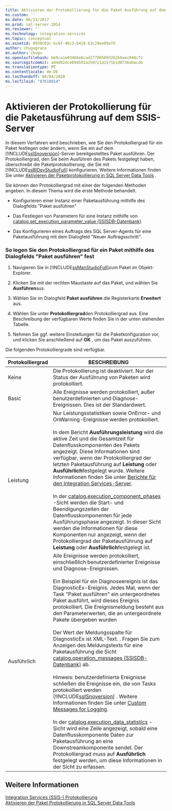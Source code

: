 ```yaml
---
title: Aktivieren der Protokollierung für die Paket Ausführung auf dem SSIS-Server | Microsoft-Dokumentation
ms.custom: ''
ms.date: 06/13/2017
ms.prod: sql-server-2014
ms.reviewer: ''
ms.technology: integration-services
ms.topic: conceptual
ms.assetid: 8930c63c-bc6f-46c2-b428-b3c29ee89a7d
author: chugugrace
ms.author: chugu
ms.openlocfilehash: bb0ca1e03466e6cad277905093262b9aec048c71
ms.sourcegitcommit: ad4d92dce894592a259721a1571b1d8736abacdb
ms.translationtype: MT
ms.contentlocale: de-DE
ms.lasthandoff: 08/04/2020
ms.locfileid: "87618814"
---
```

# <a name="enable-logging-for-package-execution-on-the-ssis-server"></a>Aktivieren der Protokollierung für die Paketausführung auf dem SSIS-Server
  In diesem Verfahren wird beschrieben, wie Sie den Protokolliergrad für ein Paket festlegen oder ändern, wenn Sie ein auf dem [!INCLUDE[ssISnoversion](../includes/ssisnoversion-md.md)]-Server bereitgestelltes Paket ausführen. Der Protokolliergrad, den Sie beim Ausführen des Pakets festgelegt haben, überschreibt die Paketprotokollierung, die Sie mit [!INCLUDE[ssBIDevStudioFull](../includes/ssbidevstudiofull-md.md)] konfigurieren. Weitere Informationen finden Sie unter [Aktivieren der Paketprotokollierung in SQL Server Data Tools](../../2014/integration-services/enable-package-logging-in-sql-server-data-tools.md) .  
  
 Sie können den Protokolliergrad mit einer der folgenden Methoden angeben. In diesem Thema wird die erste Methode behandelt.  
  
-   Konfigurieren einer Instanz einer Paketausführung mithilfe des Dialogfelds "Paket ausführen"  
  
-   Das Festlegen von Parametern für eine Instanz mithilfe von [catalog.set_execution_parameter_value &#40;SSISDB-Datenbank&#41;](/sql/integration-services/system-stored-procedures/catalog-set-execution-parameter-value-ssisdb-database)  
  
-   Das Konfigurieren eines Auftrags des SQL Server-Agents für eine Paketausführung mit dem Dialogfeld "Neuer Auftragsschritt".  
  
### <a name="to-set-the-logging-level-for-a-package-by-using-the-execute-package-dialog-box"></a>So legen Sie den Protokolliergrad für ein Paket mithilfe des Dialogfelds "Paket ausführen" fest  
  
1.  Navigieren Sie in [!INCLUDE[ssManStudioFull](../includes/ssmanstudiofull-md.md)]zum Paket im Objekt-Explorer.  
  
2.  Klicken Sie mit der rechten Maustaste auf das Paket, und wählen Sie **Ausführen**aus.  
  
3.  Wählen Sie im Dialogfeld **Paket ausführen** die Registerkarte **Erweitert** aus.  
  
4.  Wählen Sie unter **Protokolliergrad**den Protokolliergrad aus. Eine Beschreibung der verfügbaren Werte finden Sie in der unten stehenden Tabelle.  
  
5.  Nehmen Sie ggf. weitere Einstellungen für die Paketkonfiguration vor, und klicken Sie anschließend auf **OK** , um das Paket auszuführen.  
  
 Die folgenden Protokolliergrade sind verfügbar.  
  
|Protokolliergrad|BESCHREIBUNG|  
|-------------------|-----------------|  
|Keine|Die Protokollierung ist deaktiviert. Nur der Status der Ausführung von Paketen wird protokolliert.|  
|Basic|Alle Ereignisse werden protokolliert, außer benutzerdefinierten und Diagnose-Ereignissen. Dies ist der Standardwert.|  
|Leistung|Nur Leistungsstatistiken sowie OnError- und OnWarning-Ereignisse werden protokolliert.<br /><br /> In dem Bericht **Ausführungsleistung** wird die aktive Zeit und die Gesamtzeit für Datenflusskomponenten des Pakets angezeigt. Diese Informationen sind verfügbar, wenn der Protokolliergrad der letzten Paketausführung auf **Leistung** oder **Ausführlich**festgelegt wurde. Weitere Informationen finden Sie unter [Berichte für den Integration Services-Server](../../2014/integration-services/reports-for-the-integration-services-server.md).<br /><br /> In der [catalog.execution_component_phases](/sql/integration-services/system-views/catalog-execution-component-phases) -Sicht werden die Start- und Beendigungszeiten der Datenflusskomponenten für jede Ausführungsphase angezeigt. In dieser Sicht werden die Informationen für diese Komponenten nur angezeigt, wenn der Protokolliergrad der Paketausführung auf **Leistung** oder **Ausführlich**festgelegt ist.|  
|Ausführlich|Alle Ereignisse werden protokolliert, einschließlich benutzerdefinierter Ereignisse und Diagnose-Ereignissen.<br /><br /> Ein Beispiel für ein Diagnoseereignis ist das DiagnosticEx-Ereignis. Jedes Mal, wenn der Task "Paket ausführen" ein untergeordnetes Paket ausführt, wird dieses Ereignis protokolliert. Die Ereignismeldung besteht aus den Parameterwerten, die an untergeordnete Pakete übergeben wurden<br /><br /> Der Wert der Meldungsspalte für DiagnosticEx ist XML-Text. . Fragen Sie zum Anzeigen des Meldungstexts für eine Paketausführung die Sicht [catalog.operation_messages &#40;SSISDB-Datenbank&#41;](/sql/integration-services/system-views/catalog-operation-messages-ssisdb-database) ab.<br /><br /> Hinweis: benutzerdefinierte Ereignisse schließen die Ereignisse ein, die von Tasks protokolliert werden [!INCLUDE[ssISnoversion](../includes/ssisnoversion-md.md)] . Weitere Informationen finden Sie unter [Custom Messages for Logging](../../2014/integration-services/custom-messages-for-logging.md).<br /><br /> In der [catalog.execution_data_statistics](../relational-databases/statistics/statistics.md) -Sicht wird eine Zeile angezeigt, sobald eine Datenflusskomponente Daten zur Paketausführung an eine Downstreamkomponente sendet. Der Protokolliergrad muss auf **Ausführlich** festgelegt werden, um diese Informationen in der Sicht zu erfassen.|  
  
## <a name="see-also"></a>Weitere Informationen  
 [Integration Services &#40;SSIS-&#41; Protokollierung](performance/integration-services-ssis-logging.md)   
 [Aktivieren der Paket Protokollierung in SQL Server Data Tools](../../2014/integration-services/enable-package-logging-in-sql-server-data-tools.md)  
  
  
